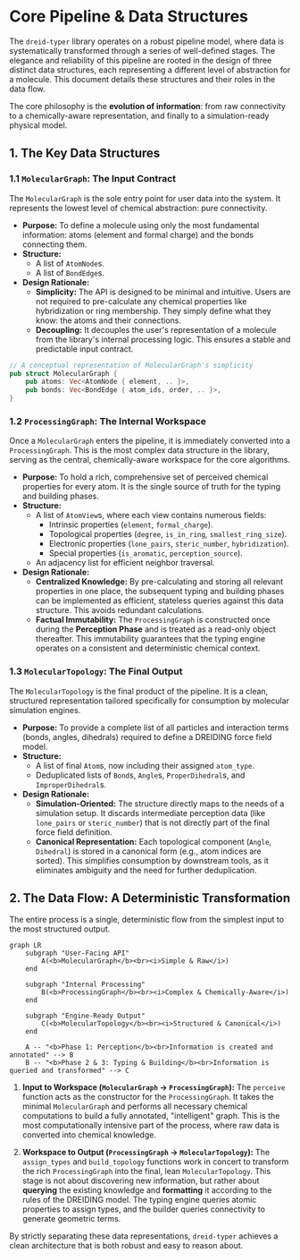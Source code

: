 # Core Pipeline & Data Structures

The `dreid-typer` library operates on a robust pipeline model, where data is systematically transformed through a series of well-defined stages. The elegance and reliability of this pipeline are rooted in the design of three distinct data structures, each representing a different level of abstraction for a molecule. This document details these structures and their roles in the data flow.

The core philosophy is the **evolution of information**: from raw connectivity to a chemically-aware representation, and finally to a simulation-ready physical model.

## 1. The Key Data Structures

### 1.1 `MolecularGraph`: The Input Contract

The `MolecularGraph` is the sole entry point for user data into the system. It represents the lowest level of chemical abstraction: pure connectivity.

- **Purpose:** To define a molecule using only the most fundamental information: atoms (element and formal charge) and the bonds connecting them.
- **Structure:**
  - A list of `AtomNode`s.
  - A list of `BondEdge`s.
- **Design Rationale:**
  - **Simplicity:** The API is designed to be minimal and intuitive. Users are not required to pre-calculate any chemical properties like hybridization or ring membership. They simply define what they know: the atoms and their connections.
  - **Decoupling:** It decouples the user's representation of a molecule from the library's internal processing logic. This ensures a stable and predictable input contract.

```rust
// A conceptual representation of MolecularGraph's simplicity
pub struct MolecularGraph {
    pub atoms: Vec<AtomNode { element, .. }>,
    pub bonds: Vec<BondEdge { atom_ids, order, .. }>,
}
```

### 1.2 `ProcessingGraph`: The Internal Workspace

Once a `MolecularGraph` enters the pipeline, it is immediately converted into a `ProcessingGraph`. This is the most complex data structure in the library, serving as the central, chemically-aware workspace for the core algorithms.

- **Purpose:** To hold a rich, comprehensive set of perceived chemical properties for every atom. It is the single source of truth for the typing and building phases.
- **Structure:**
  - A list of `AtomView`s, where each view contains numerous fields:
    - Intrinsic properties (`element`, `formal_charge`).
    - Topological properties (`degree`, `is_in_ring`, `smallest_ring_size`).
    - Electronic properties (`lone_pairs`, `steric_number`, `hybridization`).
    - Special properties (`is_aromatic`, `perception_source`).
  - An adjacency list for efficient neighbor traversal.
- **Design Rationale:**
  - **Centralized Knowledge:** By pre-calculating and storing all relevant properties in one place, the subsequent typing and building phases can be implemented as efficient, stateless queries against this data structure. This avoids redundant calculations.
  - **Factual Immutability:** The `ProcessingGraph` is constructed once during the **Perception Phase** and is treated as a read-only object thereafter. This immutability guarantees that the typing engine operates on a consistent and deterministic chemical context.

### 1.3 `MolecularTopology`: The Final Output

The `MolecularTopology` is the final product of the pipeline. It is a clean, structured representation tailored specifically for consumption by molecular simulation engines.

- **Purpose:** To provide a complete list of all particles and interaction terms (bonds, angles, dihedrals) required to define a DREIDING force field model.
- **Structure:**
  - A list of final `Atom`s, now including their assigned `atom_type`.
  - Deduplicated lists of `Bond`s, `Angle`s, `ProperDihedral`s, and `ImproperDihedral`s.
- **Design Rationale:**
  - **Simulation-Oriented:** The structure directly maps to the needs of a simulation setup. It discards intermediate perception data (like `lone_pairs` or `steric_number`) that is not directly part of the final force field definition.
  - **Canonical Representation:** Each topological component (`Angle`, `Dihedral`) is stored in a canonical form (e.g., atom indices are sorted). This simplifies consumption by downstream tools, as it eliminates ambiguity and the need for further deduplication.

## 2. The Data Flow: A Deterministic Transformation

The entire process is a single, deterministic flow from the simplest input to the most structured output.

```mermaid
graph LR
    subgraph "User-Facing API"
        A(<b>MolecularGraph</b><br><i>Simple & Raw</i>)
    end

    subgraph "Internal Processing"
        B(<b>ProcessingGraph</b><br><i>Complex & Chemically-Aware</i>)
    end

    subgraph "Engine-Ready Output"
        C(<b>MolecularTopology</b><br><i>Structured & Canonical</i>)
    end

    A -- "<b>Phase 1: Perception</b><br>Information is created and annotated" --> B
    B -- "<b>Phase 2 & 3: Typing & Building</b><br>Information is queried and transformed" --> C
```

1. **Input to Workspace (`MolecularGraph` -> `ProcessingGraph`):**
   The `perceive` function acts as the constructor for the `ProcessingGraph`. It takes the minimal `MolecularGraph` and performs all necessary chemical computations to build a fully annotated, "intelligent" graph. This is the most computationally intensive part of the process, where raw data is converted into chemical knowledge.

2. **Workspace to Output (`ProcessingGraph` -> `MolecularTopology`):**
   The `assign_types` and `build_topology` functions work in concert to transform the rich `ProcessingGraph` into the final, lean `MolecularTopology`. This stage is not about discovering new information, but rather about **querying** the existing knowledge and **formatting** it according to the rules of the DREIDING model. The typing engine queries atomic properties to assign types, and the builder queries connectivity to generate geometric terms.

By strictly separating these data representations, `dreid-typer` achieves a clean architecture that is both robust and easy to reason about.
